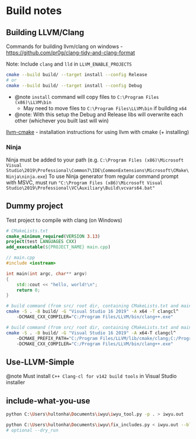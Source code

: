 # Build notes

## Building LLVM/Clang

Commands for building llvm/clang on windows - https://github.com/pr0g/clang-tidy-and-clang-format

Note: Include `clang` and `lld` in `LLVM_ENABLE_PROJECTS`

```bash
cmake --build build/ --target install --config Release
# or
cmake --build build/ --target install --config Debug
```

- @note `install` command will copy files to `C:\Program Files (x86)\LLVM\bin`
  - May need to move files to `C:\Program Files\LLVM\bin` if building `x64`
- @note: With this setup the Debug and Release libs will overwrite each other (whichever you built last will win)

[llvm-cmake](https://llvm.org/docs/CMake.html) - installation instructions for using llvm with cmake (+ installing)

### Ninja

Ninja must be added to your path (e.g. `C:\Program Files (x86)\Microsoft Visual Studio\2019\Professional\Common7\IDE\CommonExtensions\Microsoft\CMake\Ninja\ninja.exe`)
To use Ninja generator from regular command prompt with MSVC, must run `"C:\Program Files (x86)\Microsoft Visual Studio\2019\Professional\VC\Auxiliary\Build\vcvars64.bat"`

## Dummy project

Test project to compile with clang (on Windows)

```cmake
# CMakeLists.txt
cmake_minimum_required(VERSION 3.13)
project(test LANGUAGES CXX)
add_executable(${PROJECT_NAME} main.cpp)
```

```c++
// main.cpp
#include <iostream>

int main(int argc, char** argv)
{
    std::cout << "hello, world!\n";
    return 0;
}
```

```bash
# build command (from src/ root dir, containing CMakeLists.txt and main.cpp)
cmake -S . -B build/ -G "Visual Studio 16 2019" -A x64 -T clangcl^
    -DCMAKE_CXX_COMPILER="C:/Program Files/LLVM/bin/clang++.exe"
```

```bash
# build command (from src/ root dir, containing CMakeLists.txt and main.cpp)
cmake -S . -B build/ -G "Visual Studio 16 2019" -A x64-T clangcl^
    -DCMAKE_PREFIX_PATH="C:/Program Files/LLVM/lib/cmake/clang;C:/Program Files/LLVM/lib/cmake/llvm"^
    -DCMAKE_CXX_COMPILER="C:/Program Files/LLVM/bin/clang++.exe"
```

## Use-LLVM-Simple

@note Must install `C++ Clang-cl for v142 build tools` in Visual Studio installer

## include-what-you-use

```bash
python C:\Users\hultonha\Documents\iwyu\iwyu_tool.py -p . > iwyu.out

python C:\Users\hultonha\Documents\iwyu\fix_includes.py < iwyu.out --blank_lines --nocomments --reorder
# optional --dry_run
```

